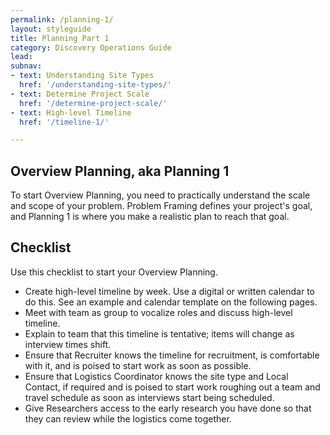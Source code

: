 ```yaml
---
permalink: /planning-1/
layout: styleguide
title: Planning Part 1
category: Discovery Operations Guide
lead:
subnav:
- text: Understanding Site Types
  href: '/understanding-site-types/'
- text: Determine Project Scale
  href: '/determine-project-scale/'
- text: High-level Timeline
  href: '/timeline-1/'

---
```


## Overview Planning, aka Planning 1

To start Overview Planning, you need to practically understand the scale and scope of your problem. Problem Framing defines your project's goal, and Planning 1 is where you make a realistic plan to reach that goal.

## Checklist

Use this checklist to start your Overview Planning.

- Create high-level timeline by week. Use a digital or written calendar to do this. See an example and calendar template on the following pages.
- Meet with team as group to vocalize roles and discuss high-level timeline.
- Explain to team that this timeline is tentative; items will change as interview times shift.
- Ensure that Recruiter knows the timeline for recruitment, is comfortable with it, and is poised to start work as soon as possible.
- Ensure that Logistics Coordinator knows the site type and Local Contact, if required and is poised to start work roughing out a team and travel schedule as soon as interviews start being scheduled.
- Give Researchers access to the early research you have done so that they can review while the logistics come together.
